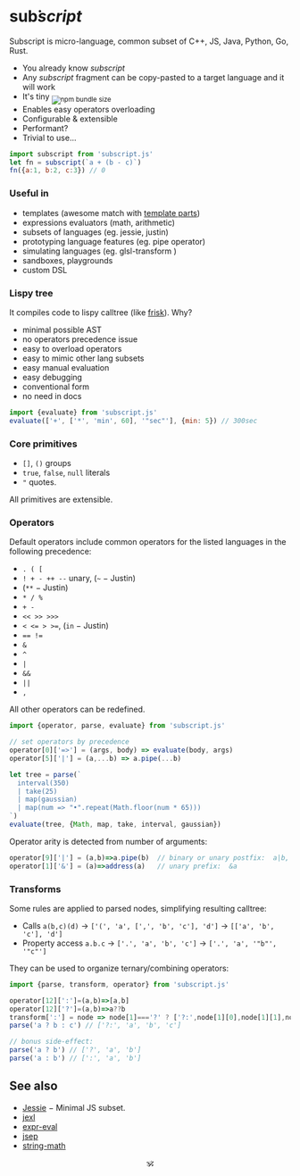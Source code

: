 # <!--<img alt="subscript" src="/subscript2.svg" height=42/>--> sub͘<em>script</em> <!--<sub>SUB͘<em>SCRIPT</em></sub>-->

Subscript is micro-language, common subset of C++, JS, Java, Python, Go, Rust.<br/>

* You already know _subscript_
* Any _subscript_ fragment can be copy-pasted to a target language and it will work
* It's tiny <sub>![npm bundle size](https://img.shields.io/bundlephobia/minzip/subscript?color=brightgreen&label=gzip)</sub>
* Enables easy operators overloading
* Configurable & extensible
* Performant?
* Trivial to use...

```js
import subscript from 'subscript.js'
let fn = subscript(`a + (b - c)`)
fn({a:1, b:2, c:3}) // 0
```

### Useful in

* templates (awesome match with [template parts](https://github.com/github/template-parts))
* expressions evaluators (math, arithmetic)
* subsets of languages (eg. jessie, justin) <!-- see sonr -->
* prototyping language features (eg. pipe operator)
* simulating languages (eg. glsl-transform <!--, FORTRAN?, COBOL?-->)
* sandboxes, playgrounds
* custom DSL

### Lispy tree

It compiles code to lispy calltree (like [frisk](https://npmjs.com/frisk)). Why?

+ minimal possible AST
+ no operators precedence issue
+ easy to overload operators
+ easy to mimic other lang subsets
+ easy manual evaluation
+ easy debugging
+ conventional form
+ no need in docs

```js
import {evaluate} from 'subscript.js'
evaluate(['+', ['*', 'min', 60], '"sec"'], {min: 5}) // 300sec
```


### Core primitives

* `[]`, `()` groups
* `true`, `false`, `null` literals
* `"` quotes.

All primitives are extensible.

### Operators

Default operators include common operators for the listed languages in the following precedence:

* `. ( [`
* `! + - ++ --` unary, (`~` − Justin)
* (`**` − Justin)
* `* / %`
* `+ -`
* `<< >> >>>`
* `< <= > >=`, (`in` − Justin)
* `== !=`
* `&`
* `^`
* `|`
* `&&`
* `||`
* `,`

All other operators can be redefined.

```js
import {operator, parse, evaluate} from 'subscript.js'

// set operators by precedence
operator[0]['=>'] = (args, body) => evaluate(body, args)
operator[5]['|'] = (a,...b) => a.pipe(...b)

let tree = parse(`
  interval(350)
  | take(25)
  | map(gaussian)
  | map(num => "•".repeat(Math.floor(num * 65)))
`)
evaluate(tree, {Math, map, take, interval, gaussian})
```

Operator arity is detected from number of arguments:

```js
operator[9]['|'] = (a,b)=>a.pipe(b)  // binary or unary postfix:  a|b, a|
operator[1]['&'] = (a)=>address(a)   // unary prefix:  &a
```

### Transforms

Some rules are applied to parsed nodes, simplifying resulting calltree:

* Calls `a(b,c)(d)` → `['(', 'a', [',', 'b', 'c'], 'd']` → `[['a', 'b', 'c'], 'd']`
* Property access `a.b.c` → `['.', 'a', 'b', 'c']` → `['.', 'a', '"b"', '"c"']`

They can be used to organize ternary/combining operators:

```js
import {parse, transform, operator} from 'subscript.js'

operator[12][':']=(a,b)=>[a,b]
operator[12]['?']=(a,b)=>a??b
transform[':'] = node => node[1]==='?' ? ['?:',node[1][0],node[1][1],node[2]] : node // [:, [?, a, b], c] → [?:, a, b, c]
parse('a ? b : c') // ['?:', 'a', 'b', 'c']

// bonus side-effect:
parse('a ? b') // ['?', 'a', 'b']
parse('a : b') // [':', 'a', 'b']
```

<!--
### Justin

[Justin](https://github.com/endojs/Jessie/issues/66) is JSON with expressions extension.

+ ** operator
+ ~ operator
+ ?: ternary operator
+ [] Array literal
+ {} Object literal
+ in operator

```js
parse('{x:1, "y":2+2}['x']') // ['[', {x:1, y: ['+', 2, 2]}, 'x']
```
-->

<!--
### Ideas

These are some snippets for custom DSL operators:

* `7!` (factorial)
* `5s` (units),
* `exist?`
* `arrᵀ` - transpose,
* `int 5` (typecast)
* `$a` (param expansion)
* `1 to 10 by 2`
* `a if b else c`
* `a, b in c`
* `a.xyz` swizzles
* vector operators
* polynomial operators
* etc.

-->

<!--
### Performance

Compare against js eval, Function, quickjs, SES, jscan, alternatives from see-also
--->

## See also

* [Jessie](https://github.com/endojs/Jessie) − Minimal JS subset.
* [jexl](https://github.com/TomFrost/Jexl)
* [expr-eval](https://github.com/silentmatt/expr-eval)
* [jsep](https://github.com/EricSmekens/jsep)
* [string-math](https://github.com/devrafalko/string-math)


<p align=center>🕉</p>
